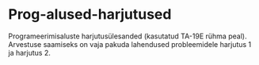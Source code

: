 # Prog-alused-harjutused
Programeerimisaluste harjutusülesanded (kasutatud TA-19E rühma peal).
Arvestuse saamiseks on vaja pakuda lahendused probleemidele harjutus 1 ja harjutus 2.
